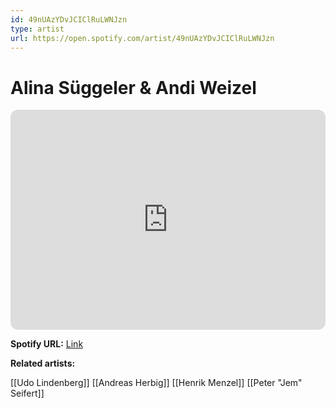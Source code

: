 ```yaml
---
id: 49nUAzYDvJCIClRuLWNJzn
type: artist
url: https://open.spotify.com/artist/49nUAzYDvJCIClRuLWNJzn
---
```

# Alina Süggeler & Andi Weizel

<iframe style="border-radius:12px" src="https://open.spotify.com/embed/artist/49nUAzYDvJCIClRuLWNJzn" width="100%" height="352" frameBorder="0" allowfullscreen="" allow="autoplay; clipboard-write; encrypted-media; fullscreen; picture-in-picture" loading="lazy"></iframe>

**Spotify URL:** [Link](https://open.spotify.com/artist/49nUAzYDvJCIClRuLWNJzn)

**Related artists:**

[[Udo Lindenberg]]
[[Andreas Herbig]]
[[Henrik Menzel]]
[[Peter "Jem" Seifert]]
